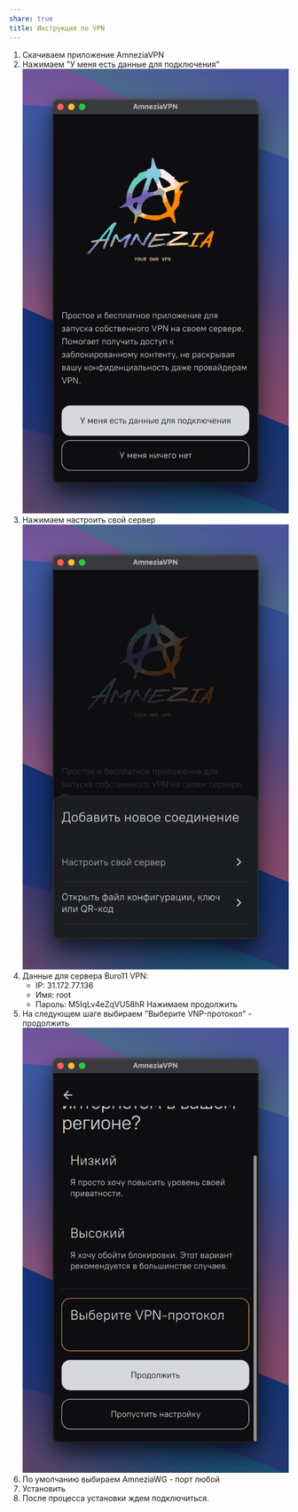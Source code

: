 ```yaml
---
share: true
title: Инструкция по VPN
---
```


1. Скачиваем приложение AmneziaVPN
2. Нажимаем "У меня есть данные для подключения"
   ![Pasted image 20240910232941.png](./Pasted%20image%2020240910232941.png)
3. Нажимаем настроить свой сервер
   ![Pasted image 20240910233021.png](./Pasted%20image%2020240910233021.png)
4. Данные для сервера Buro11 VPN:
   - IP: 31.172.77.136
   - Имя: root
   - Пароль: M5IqLv4eZqVU58hR
     Нажимаем продолжить
5. На следующем шаге выбираем "Выберите VNP-протокол" - продолжить
   ![Pasted image 20240910233502.png](./Pasted%20image%2020240910233502.png)
6. По умолчанию выбираем AmneziaWG - порт любой
7. Установить
8. После процесса установки ждем подключиться.
